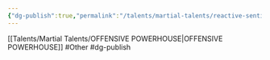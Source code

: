 ```yaml
---
{"dg-publish":true,"permalink":"/talents/martial-talents/reactive-sentinel/"}
---
```


[[Talents/Martial Talents/OFFENSIVE POWERHOUSE\|OFFENSIVE POWERHOUSE]]
#Other #dg-publish